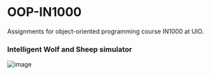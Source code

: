 # OOP-IN1000
Assignments for object-oriented programming course IN1000 at UIO.


### Intelligent Wolf and Sheep simulator
![image](https://user-images.githubusercontent.com/93198257/141650512-6ab703a3-4fcf-44dd-8a73-6c39e7e01bb1.png)
